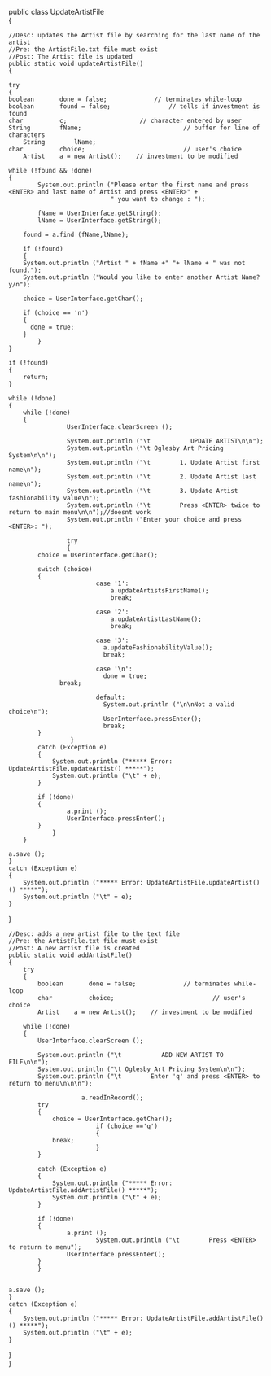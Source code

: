 
public class UpdateArtistFile  
{

    //Desc: updates the Artist file by searching for the last name of the artist
    //Pre: the ArtistFile.txt file must exist
    //Post: The Artist file is updated
    public static void updateArtistFile()
    {

    try
    {
	boolean	      done = false;		        // terminates while-loop
	boolean	      found = false;		        // tells if investment is found
	char	      c;			        // character entered by user
	String        fName;                            // buffer for line of characters
        String        lName;
	char	      choice;	                        // user's choice
        Artist    a = new Artist();    // investment to be modified

	while (!found && !done)
	{
            System.out.println ("Please enter the first name and press <ENTER> and last name of Artist and press <ENTER>" +
                                " you want to change : ");

            fName = UserInterface.getString();
            lName = UserInterface.getString();

	    found = a.find (fName,lName);

	    if (!found)
	    {
		System.out.println ("Artist " + fName +" "+ lName + " was not found.");
		System.out.println ("Would you like to enter another Artist Name? y/n");

		choice = UserInterface.getChar();

		if (choice == 'n')
		{
		  done = true;
		}
            }
	}

	if (!found)
	{
	    return;
	}

	while (!done)
	{
		while (!done)
		{
                    UserInterface.clearScreen ();

                    System.out.println ("\t           UPDATE ARTIST\n\n");
                    System.out.println ("\t Oglesby Art Pricing System\n\n");
                    System.out.println ("\t        1. Update Artist first name\n");
                    System.out.println ("\t        2. Update Artist last name\n");
                    System.out.println ("\t        3. Update Artist fashionability value\n");
                    System.out.println ("\t        Press <ENTER> twice to return to main menu\n\n");//doesnt work
                    System.out.println ("Enter your choice and press <ENTER>: ");

                    try
                    {
			choice = UserInterface.getChar();

			switch (choice)
			{
                            case '1':
                                a.updateArtistsFirstName();
                                break;

                            case '2':
                                a.updateArtistLastName();
                                break;
                            
                            case '3':
                              a.updateFashionabilityValue();
                              break;

                            case '\n':
                              done = true;
				  break;

                            default:
                              System.out.println ("\n\nNot a valid choice\n");
                              UserInterface.pressEnter();
                              break;
			}
                     }
			catch (Exception e)
			{
			    System.out.println ("***** Error: UpdateArtistFile.updateArtist() *****");
			    System.out.println ("\t" + e);
			}

			if (!done)
			{
		            a.print ();
		            UserInterface.pressEnter();
			}
                }
        }

	a.save ();
    }
    catch (Exception e)
    {
	    System.out.println ("***** Error: UpdateArtistFile.updateArtist() () *****");
	    System.out.println ("\t" + e);
    }

  }  
	

    //Desc: adds a new artist file to the text file
    //Pre: the ArtistFile.txt file must exist
    //Post: A new artist file is created
    public static void addArtistFile()	
    {
        try
        {
            boolean	      done = false;		        // terminates while-loop
            char	      choice;	                        // user's choice
            Artist    a = new Artist();    // investment to be modified

		while (!done)
		{
			UserInterface.clearScreen ();

			System.out.println ("\t           ADD NEW ARTIST TO FILE\n\n");
			System.out.println ("\t Oglesby Art Pricing System\n\n");
			System.out.println ("\t        Enter 'q' and press <ENTER> to return to menu\n\n\n");

                        a.readInRecord();
			try
			{
			    choice = UserInterface.getChar();
                            if (choice =='q')
                            {
				break;
                            }
			}
			 
			catch (Exception e)
			{
			    System.out.println ("***** Error: UpdateArtistFile.addArtistFile() *****");
			    System.out.println ("\t" + e);
			}

			if (!done)
			{
		            a.print ();
                            System.out.println ("\t        Press <ENTER> to return to menu");
		            UserInterface.pressEnter();
			}
		    }
		

	a.save ();
    }
    catch (Exception e)
    {
	    System.out.println ("***** Error: UpdateArtistFile.addArtistFile() () *****");
	    System.out.println ("\t" + e);
    }

  }  
}
